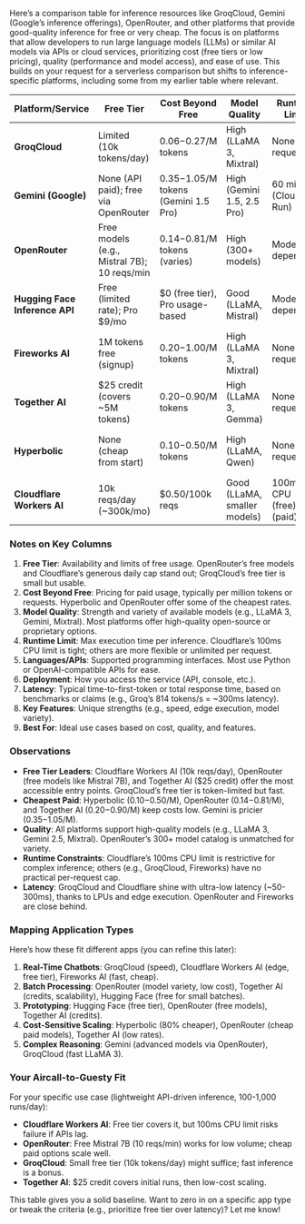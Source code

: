 Here’s a comparison table for inference resources like GroqCloud, Gemini (Google’s inference offerings), OpenRouter, and other platforms that provide good-quality inference for free or very cheap. The focus is on platforms that allow developers to run large language models (LLMs) or similar AI models via APIs or cloud services, prioritizing cost (free tiers or low pricing), quality (performance and model access), and ease of use. This builds on your request for a serverless comparison but shifts to inference-specific platforms, including some from my earlier table where relevant.

| **Platform/Service**       | **Free Tier**                  | **Cost Beyond Free**         | **Model Quality**             | **Runtime Limit**         | **Languages/APIs**         | **Deployment**         | **Latency**         | **Key Features**                          | **Best For**                       |
|----------------------------|--------------------------------|------------------------------|-------------------------------|---------------------------|----------------------------|------------------------|---------------------|-------------------------------------------|------------------------------------|
| **GroqCloud**             | Limited (10k tokens/day)      | $0.06-$0.27/M tokens         | High (LLaMA 3, Mixtral)      | None (per request)        | Python, OpenAI SDK         | API, Console           | Ultra-low (~300ms)  | Fast LPU inference, scalable            | Speed-critical apps, real-time AI  |
| **Gemini (Google)**       | None (API paid); free via OpenRouter | $0.35-$1.05/M tokens (Gemini 1.5 Pro) | High (Gemini 1.5, 2.5 Pro) | 60 min (Cloud Run)       | Python, REST API           | Cloud Run, OpenRouter  | Moderate (~500ms)   | Advanced reasoning, long context        | Research, complex queries          |
| **OpenRouter**            | Free models (e.g., Mistral 7B); 10 reqs/min | $0.14-$0.81/M tokens (varies) | High (300+ models)         | Model-dependent           | OpenAI-compatible API      | API, Web UI            | Low (~200-500ms)    | Multi-provider access, failovers        | Flexible model testing, cost-aware |
| **Hugging Face Inference API** | Free (limited rate); Pro $9/mo | $0 (free tier), Pro usage-based | Good (LLaMA, Mistral)    | Model-dependent           | Python, REST API           | API, Spaces            | Moderate (~500ms)   | Free for small scale, gated models      | Prototyping, open-source fans      |
| **Fireworks AI**          | 1M tokens free (signup)       | $0.20-$1.00/M tokens         | High (LLaMA 3, Mixtral)      | None (per request)        | Python, OpenAI SDK         | API                    | Low (~300ms)        | Fast inference, flexible pricing        | Startups, mid-scale apps           |
| **Together AI**           | $25 credit (covers ~5M tokens) | $0.20-$0.90/M tokens       | High (LLaMA 3, Gemma)       | None (per request)        | Python, REST API           | API                    | Low (~200-400ms)    | Open-source focus, GPU efficiency       | Cost-effective scaling             |
| **Hyperbolic**            | None (cheap from start)       | $0.10-$0.50/M tokens         | High (LLaMA, Qwen)          | None (per request)        | Python, REST API           | API                    | Low (~300ms)        | 80% cheaper than hyperscalers           | Budget-conscious devs              |
| **Cloudflare Workers AI** | 10k reqs/day (~300k/mo)       | $0.50/100k reqs              | Good (LLaMA, smaller models) | 100ms CPU (free), 30s (paid) | JS, TS, WASM            | CLI, Git               | Ultra-low (~50ms)   | Edge inference, KV storage              | Lightweight, edge-first apps       |

### Notes on Key Columns
1. **Free Tier**: Availability and limits of free usage. OpenRouter’s free models and Cloudflare’s generous daily cap stand out; GroqCloud’s free tier is small but usable.
2. **Cost Beyond Free**: Pricing for paid usage, typically per million tokens or requests. Hyperbolic and OpenRouter offer some of the cheapest rates.
3. **Model Quality**: Strength and variety of available models (e.g., LLaMA 3, Gemini, Mixtral). Most platforms offer high-quality open-source or proprietary options.
4. **Runtime Limit**: Max execution time per inference. Cloudflare’s 100ms CPU limit is tight; others are more flexible or unlimited per request.
5. **Languages/APIs**: Supported programming interfaces. Most use Python or OpenAI-compatible APIs for ease.
6. **Deployment**: How you access the service (API, console, etc.).
7. **Latency**: Typical time-to-first-token or total response time, based on benchmarks or claims (e.g., Groq’s 814 tokens/s = ~300ms latency).
8. **Key Features**: Unique strengths (e.g., speed, edge execution, model variety).
9. **Best For**: Ideal use cases based on cost, quality, and features.

### Observations
- **Free Tier Leaders**: Cloudflare Workers AI (10k reqs/day), OpenRouter (free models like Mistral 7B), and Together AI ($25 credit) offer the most accessible entry points. GroqCloud’s free tier is token-limited but fast.
- **Cheapest Paid**: Hyperbolic ($0.10-$0.50/M), OpenRouter ($0.14-$0.81/M), and Together AI ($0.20-$0.90/M) keep costs low. Gemini is pricier ($0.35-$1.05/M).
- **Quality**: All platforms support high-quality models (e.g., LLaMA 3, Gemini 2.5, Mixtral). OpenRouter’s 300+ model catalog is unmatched for variety.
- **Runtime Constraints**: Cloudflare’s 100ms CPU limit is restrictive for complex inference; others (e.g., GroqCloud, Fireworks) have no practical per-request cap.
- **Latency**: GroqCloud and Cloudflare shine with ultra-low latency (~50-300ms), thanks to LPUs and edge execution. OpenRouter and Fireworks are close behind.

### Mapping Application Types
Here’s how these fit different apps (you can refine this later):
1. **Real-Time Chatbots**: GroqCloud (speed), Cloudflare Workers AI (edge, free tier), Fireworks AI (fast, cheap).
2. **Batch Processing**: OpenRouter (model variety, low cost), Together AI (credits, scalability), Hugging Face (free for small batches).
3. **Prototyping**: Hugging Face (free tier), OpenRouter (free models), Together AI (credits).
4. **Cost-Sensitive Scaling**: Hyperbolic (80% cheaper), OpenRouter (cheap paid models), Together AI (low rates).
5. **Complex Reasoning**: Gemini (advanced models via OpenRouter), GroqCloud (fast LLaMA 3).

### Your Aircall-to-Guesty Fit
For your specific use case (lightweight API-driven inference, 100-1,000 runs/day):
- **Cloudflare Workers AI**: Free tier covers it, but 100ms CPU limit risks failure if APIs lag.
- **OpenRouter**: Free Mistral 7B (10 reqs/min) works for low volume; cheap paid options scale well.
- **GroqCloud**: Small free tier (10k tokens/day) might suffice; fast inference is a bonus.
- **Together AI**: $25 credit covers initial runs, then low-cost scaling.

This table gives you a solid baseline. Want to zero in on a specific app type or tweak the criteria (e.g., prioritize free tier over latency)? Let me know!